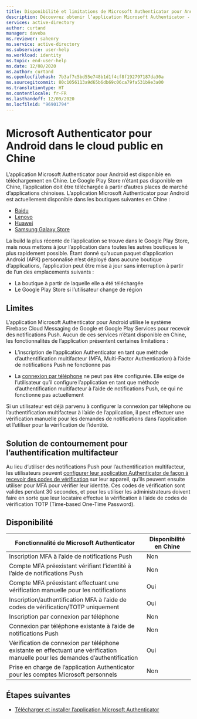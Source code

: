 ```yaml
---
title: Disponibilité et limitations de Microsoft Authenticator pour Android en Chine | Microsoft Docs
description: Découvrez obtenir l’application Microsoft Authenticator - Disponibilité en Chine
services: active-directory
author: curtand
manager: daveba
ms.reviewer: sahenry
ms.service: active-directory
ms.subservice: user-help
ms.workload: identity
ms.topic: end-user-help
ms.date: 12/08/2020
ms.author: curtand
ms.openlocfilehash: 7b3af7c5bd55e748b1d1f4cf8f192797187da30a
ms.sourcegitcommit: 80c1056113a9d65b6db69c06ca79fa531b9e3a00
ms.translationtype: HT
ms.contentlocale: fr-FR
ms.lasthandoff: 12/09/2020
ms.locfileid: "96901794"
---
```

# <a name="microsoft-authenticator-for-android-in-the-public-cloud-in-china"></a>Microsoft Authenticator pour Android dans le cloud public en Chine

L’application Microsoft Authenticator pour Android est disponible en téléchargement en Chine. Le Google Play Store n’étant pas disponible en Chine, l’application doit être téléchargée à partir d’autres places de marché d’applications chinoises. L’application Microsoft Authenticator pour Android est actuellement disponible dans les boutiques suivantes en Chine :

- [Baidu](https://shouji.baidu.com/software/26638379.html)
- [Lenovo](https://www.lenovomm.com/appdetail/com.azure.authenticator/20197724)
- [Huawei](https://appgallery.cloud.huawei.com/uowap/index.html#/detailApp/C100262999?source=appshare&subsource=C100262999&shareTo=weixin&locale=zh_CN)
- [Samsung Galaxy Store](http://apps.samsung.com/appquery/appDetail.as?appId=com.azure.authenticator)

La build la plus récente de l’application se trouve dans le Google Play Store, mais nous mettons à jour l’application dans toutes les autres boutiques le plus rapidement possible. Étant donné qu’aucun paquet d’application Android (APK) personnalisé n’est déployé dans aucune boutique d’applications, l’application peut être mise à jour sans interruption à partir de l’un des emplacements suivants :

- La boutique à partir de laquelle elle a été téléchargée
- Le Google Play Store si l’utilisateur change de région

## <a name="limitations"></a>Limites

L’application Microsoft Authenticator pour Android utilise le système Firebase Cloud Messaging de Google et Google Play Services pour recevoir des notifications Push. Aucun de ces services n’étant disponible en Chine, les fonctionnalités de l’application présentent certaines limitations :

- L’inscription de l’application Authenticator en tant que méthode d’authentification multifacteur (MFA, Multi-Factor Authentication) à l’aide de notifications Push ne fonctionne pas

- La [connexion par téléphone](../authentication/howto-authentication-sms-signin.md) ne peut pas être configurée. Elle exige de l’utilisateur qu’il configure l’application en tant que méthode d’authentification multifacteur à l’aide de notifications Push, ce qui ne fonctionne pas actuellement

Si un utilisateur est déjà parvenu à configurer la connexion par téléphone ou l’authentification multifacteur à l’aide de l’application, il peut effectuer une vérification manuelle pour les demandes de notifications dans l’application et l’utiliser pour la vérification de l’identité.

## <a name="multi-factor-authentication-workaround"></a>Solution de contournement pour l’authentification multifacteur

Au lieu d’utiliser des notifications Push pour l’authentification multifacteur, les utilisateurs peuvent [configurer leur application Authenticator de façon à recevoir des codes de vérification](multi-factor-authentication-setup-auth-app.md#set-up-the-microsoft-authenticator-app-to-use-verification-codes) sur leur appareil, qu’ils peuvent ensuite utiliser pour MFA pour vérifier leur identité. Ces codes de vérification sont valides pendant 30 secondes, et pour les utiliser les administrateurs doivent faire en sorte que leur locataire effectue la vérification à l’aide de codes de vérification TOTP (Time-based One-Time Password).

## <a name="availability"></a>Disponibilité

Fonctionnalité de Microsoft Authenticator | Disponibilité en Chine
------------------------------- | ---------------------
Inscription MFA à l’aide de notifications Push | Non
Compte MFA préexistant vérifiant l’identité à l’aide de notifications Push | Non
Compte MFA préexistant effectuant une vérification manuelle pour les notifications | Oui
Inscription/authentification MFA à l’aide de codes de vérification/TOTP uniquement | Oui
Inscription par connexion par téléphone | Non
Connexion par téléphone existante à l’aide de notifications Push | Non
Vérification de connexion par téléphone existante en effectuant une vérification manuelle pour les demandes d’authentification | Oui
Prise en charge de l’application Authenticator pour les comptes Microsoft personnels | Non

## <a name="next-steps"></a>Étapes suivantes

- [Télécharger et installer l’application Microsoft Authenticator](user-help-auth-app-download-install.md)
